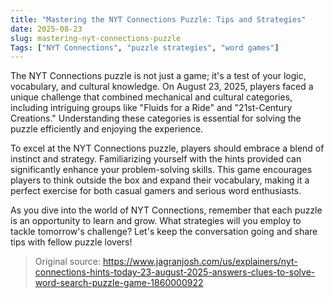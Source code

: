 ```yaml
---
title: "Mastering the NYT Connections Puzzle: Tips and Strategies"
date: 2025-08-23
slug: mastering-nyt-connections-puzzle
Tags: ["NYT Connections", "puzzle strategies", "word games"]
---
```


The NYT Connections puzzle is not just a game; it's a test of your logic, vocabulary, and cultural knowledge. On August 23, 2025, players faced a unique challenge that combined mechanical and cultural categories, including intriguing groups like "Fluids for a Ride" and "21st-Century Creations." Understanding these categories is essential for solving the puzzle efficiently and enjoying the experience.

To excel at the NYT Connections puzzle, players should embrace a blend of instinct and strategy. Familiarizing yourself with the hints provided can significantly enhance your problem-solving skills. This game encourages players to think outside the box and expand their vocabulary, making it a perfect exercise for both casual gamers and serious word enthusiasts.

As you dive into the world of NYT Connections, remember that each puzzle is an opportunity to learn and grow. What strategies will you employ to tackle tomorrow's challenge? Let's keep the conversation going and share tips with fellow puzzle lovers!

> Original source: https://www.jagranjosh.com/us/explainers/nyt-connections-hints-today-23-august-2025-answers-clues-to-solve-word-search-puzzle-game-1860000922